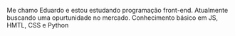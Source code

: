 Me chamo Eduardo e estou estudando programação front-end. Atualmente buscando uma opurtunidade no mercado.
Conhecimento básico em JS, HMTL, CSS e Python
